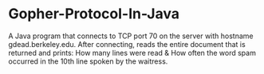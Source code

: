 # Gopher-Protocol-In-Java
A Java program that connects to TCP port 70 on the server with hostname gdead.berkeley.edu. After connecting, reads the entire document that is returned and prints: How many lines were read &amp; How often the word spam occurred in the 10th line spoken by the waitress.
